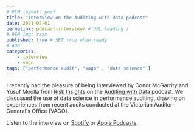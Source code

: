 ```yaml
---
# REM layout: post
title: "Interview on the Auditing with Data podcast"
date: 2021-02-01
permalink: podcast-interview/ # DEL leading /
# REM img: xxxx 
published: true # SET true when ready
# ADD
categories:
    - interview
    - vago
tags: ["performance audit", "vago" , "data science" ]
---
```


I recently had the pleasure of being interviewed by Conor McGarrity and Yusuf Moolla from [Risk Insights](https://riskinsights.com.au/) on the [Auditing with Data](https://riskinsights.com.au/auditing-with-data-podcast) podcast. We discussed the use of data science in performance auditing, drawing on experiences from recent audits conducted at the Victorian Auditor-General's Office (VAGO).

Listen to the interview on [Spotify](https://open.spotify.com/episode/0ywQsFkjJo5GFd1QxYSNYI?si=7f54e79c374e4998) or [Apple Podcasts](https://podcasts.apple.com/au/podcast/35-stephen-mcateer-performance-audit-data-scientist/id1501303848?i=1000507301114).
